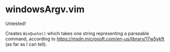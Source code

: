 # windowsArgv.vim

Untested!

Creates `WinQuote()` which takes one string representing a parseable command, according to https://msdn.microsoft.com/en-us/library/17w5ykft (as far as I can tell).

